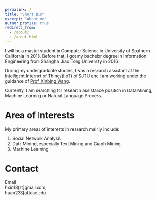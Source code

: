 ```yaml
---
permalink: /
title: "Short Bio"
excerpt: "About me"
author_profile: true
redirect_from: 
  - /about/
  - /about.html
---
```

I will be a master student in Computer Science in University of Southern California in 2018. Before that, I got my bachelor degree in Information Engineering from Shanghai Jiao Tong University in 2016. 

During my undergraduate studies, I was a research assistant at the Intelligent Internet of Things([IIoT](http://iiot.sjtu.edu.cn)) of SJTU and I am working under the guidance of [Prof. Xinbing Wang](http://iwct.sjtu.edu.cn/Personal/xwang8/index.html). 

Currently, I am searching for research assistance position in Data Mining, Machine Learning or Natural Language Process.




Area of Interests
======
My primary areas of interests in research mainly include:
1. Social Network Analysis
1. Data Mining, especially Text Mining and Graph Mining
1. Machine Learning

Contact
======
 

Email  
hxin18[at]gmail.com,  
huan233[at]usc.edu
